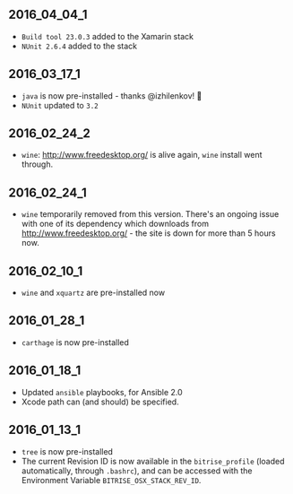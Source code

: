 ## 2016_04_04_1

* `Build tool 23.0.3` added to the Xamarin stack
* `NUnit 2.6.4` added to the stack

## 2016_03_17_1

* `java` is now pre-installed - thanks @izhilenkov! 🙌
* `NUnit` updated to `3.2`

## 2016_02_24_2

* `wine`: http://www.freedesktop.org/ is alive again, `wine` install went through.

## 2016_02_24_1

* `wine` temporarily removed from this version. There's an ongoing issue with
  one of its dependency which downloads from http://www.freedesktop.org/ - the
  site is down for more than 5 hours now.

## 2016_02_10_1

* `wine` and `xquartz` are pre-installed now

## 2016_01_28_1

* `carthage` is now pre-installed


## 2016_01_18_1

* Updated `ansible` playbooks, for Ansible 2.0
* Xcode path can (and should) be specified.


## 2016_01_13_1

* `tree` is now pre-installed
* The current Revision ID is now available in the `bitrise_profile` (loaded automatically,
  through `.bashrc`),
  and can be accessed with the Environment Variable `BITRISE_OSX_STACK_REV_ID`.
